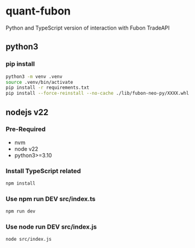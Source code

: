 # quant-fubon

Python and TypeScript version of interaction with Fubon TradeAPI

## python3

### pip install

```bash
python3 -m venv .venv
source .venv/bin/activate
pip install -r requirements.txt
pip install --force-reinstall --no-cache ./lib/fubon-neo-py/XXXX.whl
```

## nodejs v22

### Pre-Required

- nvm
- node v22
- python3>=3.10

### Install TypeScript related

```bash
npm install
```

### Use npm run DEV src/index.ts

```bash
npm run dev
```

### Use node run DEV src/index.js

```bash
node src/index.js
```
